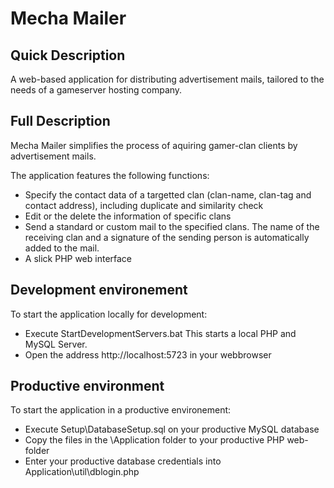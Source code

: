 # Mecha Mailer #
## Quick Description ##
A web-based application for distributing advertisement mails, tailored to the needs of a gameserver hosting company.

## Full Description ##
Mecha Mailer simplifies the process of aquiring gamer-clan clients by advertisement mails.

The application features the following functions:

* Specify the contact data of a targetted clan (clan-name, clan-tag and contact address), including duplicate and similarity check
* Edit or the delete the information of specific clans
* Send a standard or custom mail to the specified clans. The name of the receiving clan and a signature of the sending person is automatically added to the mail. 
* A slick PHP web interface

## Development environement ##
To start the application locally for development:

* Execute StartDevelopmentServers.bat This starts a local PHP and MySQL Server.
* Open the address http://localhost:5723 in your webbrowser

## Productive environment ##
To start the application in a productive environement:

* Execute Setup\DatabaseSetup.sql on your productive MySQL database
* Copy the files in the \Application folder to your productive PHP web-folder
* Enter your productive database credentials into Application\util\dblogin.php
